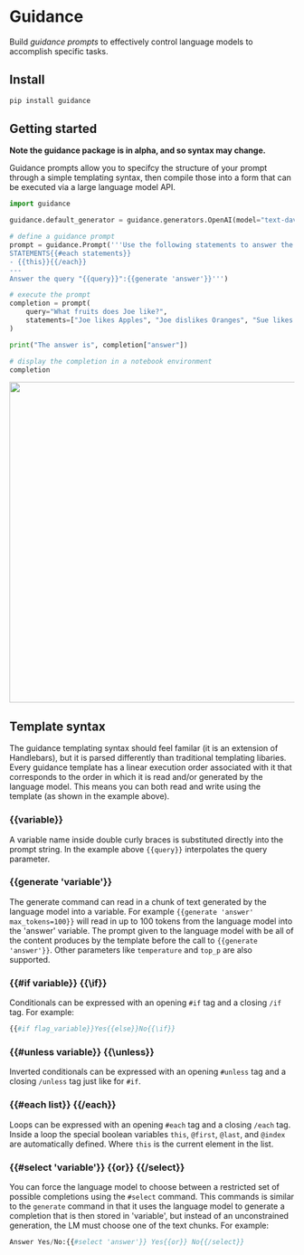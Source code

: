 # Guidance

Build *guidance prompts* to effectively control language models to accomplish specific tasks.

## Install

```python
pip install guidance
```

## Getting started

**Note the guidance package is in alpha, and so syntax may change.**

Guidance prompts allow you to specifcy the structure of your prompt through a simple templating syntax, then compile those into a form that can be executed via a large language model API. 

```python
import guidance

guidance.default_generator = guidance.generators.OpenAI(model="text-davinci-002", token=TOKEN)

# define a guidance prompt
prompt = guidance.Prompt('''Use the following statements to answer the query "{{query}}".
STATEMENTS{{#each statements}}
- {{this}}{{/each}}
---
Answer the query "{{query}}":{{generate 'answer'}}''')

# execute the prompt
completion = prompt(
    query="What fruits does Joe like?",
    statements=["Joe likes Apples", "Joe dislikes Oranges", "Sue likes Bananas"]
)

print("The answer is", completion["answer"])

# display the completion in a notebook environment
completion
```
<img width="567" src="https://raw.githubusercontent.com/slundberg/guidance/master/docs/artwork/demo_output.png" />

## Template syntax

The guidance templating syntax should feel familar (it is an extension of Handlebars), but it is parsed differently than traditional templating libaries. Every guidance template has a linear execution order associated with it that corresponds to the order in which it is read and/or generated by the language model. This means you can both read and write using the template (as shown in the example above).

### {{variable}}
A variable name inside double curly braces is substituted directly into the prompt string. In the example above `{{query}}` interpolates the query parameter.

### {{generate 'variable'}}
The generate command can read in a chunk of text generated by the language model into a variable. For example `{{generate 'answer' max_tokens=100}}` will read in up to 100 tokens from the language model into the 'answer' variable. The prompt given to the language model with be all of the content produces by the template before the call to `{{generate 'answer'}}`. Other parameters like `temperature` and `top_p` are also supported.

### {{#if variable}} {{\if}}
Conditionals can be expressed with an opening `#if` tag and a closing `/if` tag. For example:
```python
{{#if flag_variable}}Yes{{else}}No{{\if}}
```

### {{#unless variable}} {{\unless}}
Inverted conditionals can be expressed with an opening `#unless` tag and a closing `/unless` tag just like for `#if`.

### {{#each list}} {{/each}}
Loops can be expressed with an opening `#each` tag and a closing `/each` tag. Inside a loop the special boolean variables `this`, `@first`, `@last`, and `@index` are automatically defined. Where `this` is the current element in the list.

### {{#select 'variable'}} {{or}} {{/select}}
You can force the language model to choose between a restricted set of possible completions using the `#select` command. This commands is similar to the `generate` command in that it uses the language model to generate a completion that is then stored in 'variable', but instead of an unconstrained generation, the LM must choose one of the text chunks. For example:
```python
Answer Yes/No:{{#select 'answer'}} Yes{{or}} No{{/select}}
```